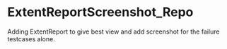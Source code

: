 # ExtentReportScreenshot_Repo
Adding ExtentReport to give best view and add screenshot for the failure testcases alone.

